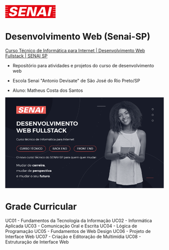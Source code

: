 <img src=".github/logo-senai.svg" width="160">

# Desenvolvimento Web (Senai-SP)

<a href="https://www.youtube.com/watch?v=qD3rcJIyoWQ&">Curso Técnico de Informática para Internet | Desenvolvimento Web Fullstack | SENAI SP</a>

- Repositório para atividades e projetos do curso de desenvolvimento web

- Escola Senai "Antonio Devisate" de São José do Rio Preto/SP

- Aluno: Matheus Costa dos Santos

<a href="https://inscricao-tecnico.sp.senai.br/"><img src=".github/curso.png" alt="Curso Desenvolvimento Web Senai" width="700"></a>

# Grade Curricular

UC01 - Fundamentos da Tecnologia da Informação
UC02 - Informática Aplicada
UC03 - Comunicação Oral e Escrita
UC04 - Lógica de Programação
UC05 - Fundamentos de Web Design
UC06 - Projeto de Interface Web
UC07 - Criação e Editoração de Multimídia
UC08 - Estruturação de Interface Web
